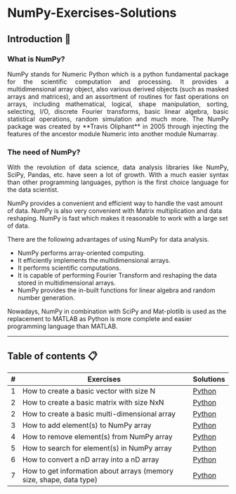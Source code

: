 # NumPy-Exercises-Solutions

## Introduction 👋

### What is NumPy?
<p align="justify">
NumPy stands for Numeric Python which is a python fundamental package for the scientific computation and processing. It provides a multidimensional array object, also various derived objects (such as masked arrays and matrices), and an assortment of routines for fast operations on arrays, including mathematical, logical, shape manipulation, sorting, selecting, I/O, discrete Fourier transforms, basic linear algebra, basic statistical operations, random simulation and much more. The NumPy package was created by **Travis Oliphant** in 2005 through injecting the features of the ancestor module Numeric into another module Numarray. 
</p>

### The need of NumPy?

<p align="justify">
With the revolution of data science, data analysis libraries like NumPy, SciPy, Pandas, etc. have seen a lot of growth. With a much easier syntax than other programming languages, python is the first choice language for the data scientist.

NumPy provides a convenient and efficient way to handle the vast amount of data. NumPy is also very convenient with Matrix multiplication and data reshaping. NumPy is fast which makes it reasonable to work with a large set of data.

There are the following advantages of using NumPy for data analysis.

* NumPy performs array-oriented computing.
* It efficiently implements the multidimensional arrays.
* It performs scientific computations.
* It is capable of performing Fourier Transform and reshaping the data stored in multidimensional arrays.
* NumPy provides the in-built functions for linear algebra and random number generation.

Nowadays, NumPy in combination with SciPy and Mat-plotlib is used as the replacement to MATLAB as Python is more complete and easier programming language than MATLAB.
</p>

---

## Table of contents 📋

|   # | Exercises | Solutions |
| --- | ----- | --------- |
|  1  | How to create a basic vector with size N | [Python](https://github.com/wajdi404/LeetCode/blob/main/Algorithm/Python/Two-Sum.py) |
|  2  | How to create a basic matrix with size NxN | [Python](https://github.com/wajdi404/LeetCode/blob/main/Algorithm/Python/Two-Sum.py) |
|  2  | How to create a basic multi-dimensional array | [Python](https://github.com/wajdi404/LeetCode/blob/main/Algorithm/Python/Two-Sum.py) |
|  3  | How to add element(s) to NumPy array | [Python](https://github.com/wajdi404/LeetCode/blob/main/Algorithm/Python/Two-Sum.py) |
|  4  | How to remove element(s) from NumPy array | [Python](https://github.com/wajdi404/LeetCode/blob/main/Algorithm/Python/Two-Sum.py) |
|  5  | How to search for element(s) in NumPy array | [Python](https://github.com/wajdi404/LeetCode/blob/main/Algorithm/Python/Two-Sum.py) |
|  6  | How to convert a nD array into a nD array | [Python](https://github.com/wajdi404/LeetCode/blob/main/Algorithm/Python/Two-Sum.py) |
|  7  | How to get information about arrays (memory size, shape, data type) | [Python](https://github.com/wajdi404/LeetCode/blob/main/Algorithm/Python/Two-Sum.py) |


<!--
How to reverse a nD array (first element becomes last)
How to sorte elements of NumPy array
How to access array using Indexing & Slicing
How to create an array from existing data
How to perform basic arithmetic operations on arrays
-->


